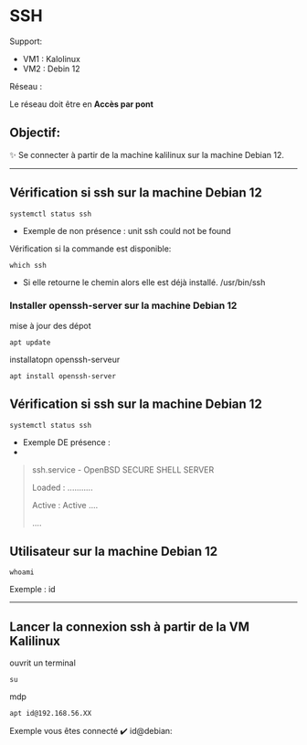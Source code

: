 # SSH

Support:

* VM1 : Kalolinux
* VM2 : Debin 12

Réseau :

Le réseau doit être en **Accès par pont**

## Objectif:
✨ Se connecter à partir de la machine kalilinux sur la machine Debian 12.

-----

## Vérification si ssh sur la machine Debian 12

    systemctl status ssh

* Exemple de non présence : unit ssh could not be found

Vérification si la commande est disponible:

    which ssh

* Si elle retourne le chemin alors elle est déjà installé.  /usr/bin/ssh



### Installer openssh-server sur la machine Debian 12

mise à jour des dépot

    apt update

installatopn openssh-serveur
    
    apt install openssh-server

## Vérification si ssh sur la machine Debian 12

    systemctl status ssh

* Exemple DE présence :
* 
> ssh.service - OpenBSD SECURE SHELL SERVER
> 
> Loaded : ...........
> 
> Active : Active ....
> 
> ....
> 

## Utilisateur sur la machine Debian 12

    whoami

Exemple : id


-----

## Lancer la connexion ssh à partir de la VM Kalilinux 

ouvrit un terminal

    su

mdp

    apt id@192.168.56.XX

Exemple vous êtes connecté  ✔️  id@debian:

